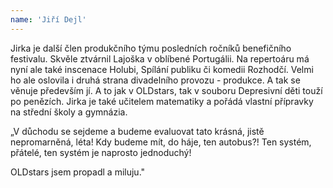 ```yaml
---
name: 'Jiří Dejl'
---
```

Jirka je další člen produkčního týmu posledních ročníků benefičního festivalu. Skvěle ztvárnil Lajoška v oblíbené Portugálii. Na repertoáru má nyní ale také inscenace Holubi, Spílání publiku či komedii Rozhodčí. Velmi ho ale oslovila i druhá strana divadelního provozu - produkce. A tak se věnuje především jí. A to jak v OLDstars, tak v souboru Depresivní děti touží po penězích. Jirka je také učitelem matematiky a pořádá vlastní přípravky na střední školy a gymnázia.

„V důchodu se sejdeme a budeme evaluovat tato krásná, jistě nepromarněná, léta!
Kdy budeme mít, do háje, ten autobus?!
Ten systém, přátelé, ten systém je naprosto jednoduchý!

OLDstars jsem propadl a miluju."
